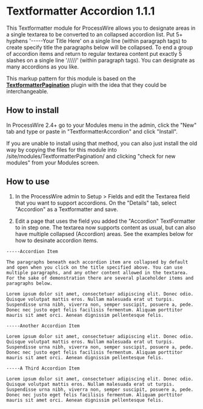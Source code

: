 # Textformatter Accordion 1.1.1

This Textformatter module for ProcessWire allows you to designate areas in a single textarea to be converted to an collapsed accordion list.
Put 5+ hyphens '-----Your Title Here' on a single line (within paragraph tags) to create specify title the paragraphs below will be collapsed. To end a group of accordion items and return to regular textarea content put exactly 5 slashes on a single line '/////' (within paragraph tags). You can designate as many accordions as you like.

This markup pattern for this module is based on the **[TextformatterPagination](https://github.com/ryancramerdesign/TextformatterPagination)** plugin with the idea that they could be interchangeable.

## How to install 

In ProcessWire 2.4+ go to your Modules menu in the admin, click the "New" tab and 
type or paste in "TextformatterAccordion" and click "Install". 

If you are unable to install using that method, you can also just install the old way 
by copying the files for this module into /site/modules/TextformatterPagination/ and 
clicking "check for new modules" from your Modules screen. 

## How to use

1. In the ProcessWire admin to Setup > Fields and edit the Textarea field that you want to
support accordions. On the "Details" tab, select "Accordion" as a Textformatter and save. 

2. Edit a page that uses the field you added the "Accordion" TextFormatter to in step one.
The textarea now supports content as usual, but can also have multiple collapsed (Accordion) areas.
See the examples below for how to desinate accordion items.

```
-----Accordion Item

The paragraphs beneath each accordion item are collapsed by default and open when you click on the title specified above. You can use multiple paragraphs, and any other content allowed in the textarea. For the sake of demonstration there are several placeholder items and paragraphs below.

Lorem ipsum dolor sit amet, consectetuer adipiscing elit. Donec odio. Quisque volutpat mattis eros. Nullam malesuada erat ut turpis. Suspendisse urna nibh, viverra non, semper suscipit, posuere a, pede. Donec nec justo eget felis facilisis fermentum. Aliquam porttitor mauris sit amet orci. Aenean dignissim pellentesque felis.

-----Another Accordion Item

Lorem ipsum dolor sit amet, consectetuer adipiscing elit. Donec odio. Quisque volutpat mattis eros. Nullam malesuada erat ut turpis. Suspendisse urna nibh, viverra non, semper suscipit, posuere a, pede. Donec nec justo eget felis facilisis fermentum. Aliquam porttitor mauris sit amet orci. Aenean dignissim pellentesque felis.

-----A Third Accordion Item

Lorem ipsum dolor sit amet, consectetuer adipiscing elit. Donec odio. Quisque volutpat mattis eros. Nullam malesuada erat ut turpis. Suspendisse urna nibh, viverra non, semper suscipit, posuere a, pede. Donec nec justo eget felis facilisis fermentum. Aliquam porttitor mauris sit amet orci. Aenean dignissim pellentesque felis.

```